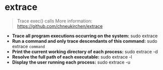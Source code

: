 # extrace
> Trace exec() calls
> More information: <https://github.com/chneukirchen/extrace>
- **Trace all program executions occurring on the system:**
sudo extrace
- **Run a command and only trace descendants of this command:**
sudo extrace `command`
- **Print the current working directory of each process:**
sudo extrace -d
- **Resolve the full path of each executable:**
sudo extrace -l
- **Display the user running each process:**
sudo extrace -u
